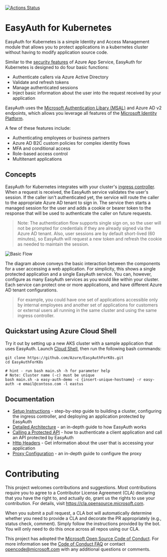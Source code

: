 [![Actions Status](https://github.com/Azure/EasyAuthForK8s/workflows/Docker%20Build%20and%20Push/badge.svg)](https://github.com/Azure/EasyAuthForK8s/actions)

# EasyAuth for Kubernetes

EasyAuth for Kubernetes is a simple Identity and Access Management module that allows you to protect applications in a kubernetes cluster without having to modify application source code.

Similar to the [security features](https://docs.microsoft.com/en-us/azure/app-service/overview-authentication-authorization) of Azure App Service, EasyAuth for Kubernetes is designed to do four basic functions:
* Authenticate callers via Azure Active Directory
* Validate and refresh tokens
* Manage authenticated sessions
* Inject basic information about the user into the request received by your application

EasyAuth uses the [Microsoft Authentication Libary (MSAL)](https://docs.microsoft.com/en-us/azure/active-directory/develop/msal-overview)  and Azure AD v2 endpoints, which allows you leverage all features of the [Microsoft Identity Platform](https://docs.microsoft.com/en-us/azure/active-directory/develop/v2-overview).

A few of these features include:
* Authenticating employees or business partners
* Azure AD B2C custom policies for complex identity flows
* MFA and conditional access
* Role-based access control
* Multitenant applications

## Concepts
EasyAuth for Kubernetes integrates with your cluster's [ingress controller](https://kubernetes.io/docs/concepts/services-networking/ingress-controllers/).  When a request is received, the EasyAuth service validates the user's session.  If the caller isn't authenticated yet, the service will route the caller to the appropriate Azure AD tenant to sign in.  The service then starts a managed session for the user and adds a cookie or bearer token to the response that will be used to authenticate the caller on future requests.

> Note: The authentication flow supports single sign on, so the user will not be prompted for credentials if they are already signed via the Azure AD tenant.  Also, user sessions are by default short-lived (60 minutes), so EasyAuth will request a new token and refresh the cookie as needed to maintain the session.

![Basic Flow](docs/media/basic-flow.jpg)

The diagram above conveys the basic interaction between the components for a user accessing a web application. For simplicity, this shows a single protected application and a single EasyAuth service.  You can, however, configure as many EasyAuth services as you would like within your cluster.  Each service can protect one or more applications, and have different Azure AD tenant configurations.   

> For example, you could have one set of applications accessible only by internal employees and another set of applications for customers or external users all running in the same cluster and using the same ingress controller.

## Quickstart using Azure Cloud Shell
Try it out by setting up a new AKS cluster with a sample application that uses EasyAuth.  Launch [Cloud Shell](https://shell.azure.com/bash), then run the following bash commands:
```
git clone https://github.com/Azure/EasyAuthForK8s.git
cd EasyAuthForK8s

# hint - run bash main.sh -h for parameter help
# Note: Cluster name (-c) must be unique
bash main.sh -a easy-auth-demo -c {insert-unique-hostname} -r easy-auth -e email@contoso.com -l eastus
```

## Documentation
* [Setup Instructions](docs/setup-instructions.md) - step-by-step guide to building a cluster, configuring the ingress controller, and deploying an application protected by EasyAuth
* [Detailed Architecture](docs/detailed-architecture.md) - an in-depth guide to how EasyAuth works
* [Calling a Protected API](docs/protecting-an-api.md) - how to authenticate a client application and call an API protected by EasyAuth
* [Http Headers](docs/headers.md) - Get information about the user that is accessing your application
* [Proxy Configuration](docs/configuration.md) - an in-depth guide to configure the proxy

# Contributing

This project welcomes contributions and suggestions.  Most contributions require you to agree to a
Contributor License Agreement (CLA) declaring that you have the right to, and actually do, grant us
the rights to use your contribution. For details, visit https://cla.opensource.microsoft.com.

When you submit a pull request, a CLA bot will automatically determine whether you need to provide
a CLA and decorate the PR appropriately (e.g., status check, comment). Simply follow the instructions
provided by the bot. You will only need to do this once across all repos using our CLA.

This project has adopted the [Microsoft Open Source Code of Conduct](https://opensource.microsoft.com/codeofconduct/).
For more information see the [Code of Conduct FAQ](https://opensource.microsoft.com/codeofconduct/faq/) or
contact [opencode@microsoft.com](mailto:opencode@microsoft.com) with any additional questions or comments.
